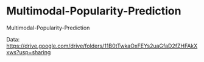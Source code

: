 # Multimodal-Popularity-Prediction
Multimodal-Popularity-Prediction

Data: https://drive.google.com/drive/folders/11B0tTwkaOxFEYs2uaGfaD2fZHFAkXxws?usp=sharing
